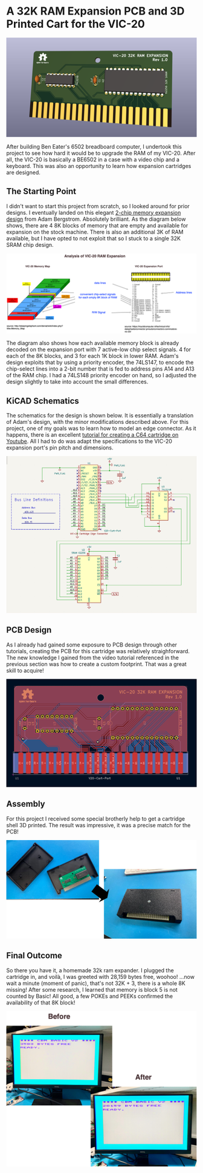 # A 32K RAM Expansion PCB and 3D Printed Cart for the VIC-20

![Splash](https://github.com/The8BitEnthusiast/vic20-32k-ram-cart/blob/main/pictures/pcb-3d.png?raw=true)

After building Ben Eater's 6502 breadboard computer, I undertook this project to see how hard it would be to upgrade the RAM of my VIC-20. After all, the VIC-20 is basically a BE6502 in a case with a video chip and a keyboard. This was also an opportunity to learn how expansion cartridges are designed.

## The Starting Point

I didn't want to start this project from scratch, so I looked around for prior designs. I eventually landed on this elegant [2-chip memory expansion design](http://www.zimmers.net/anonftp/pub/cbm/documents/projects/memory/vic20/32kB.html) from Adam Bergstrom. Absolutely brilliant. As the diagram below shows, there are 4 8K blocks of memory that are empty and available for expansion on the stock machine. There is also an additional 3K of RAM available, but I have opted to not exploit that so I stuck to a single 32K SRAM chip design.

![Memory Map](https://github.com/The8BitEnthusiast/vic20-32k-ram-cart/blob/main/pictures/memory-map-analysis.png?raw=true)

The diagram also shows how each available memory block is already decoded on the expansion port with 7 active-low chip select signals. 4 for each of the 8K blocks, and 3 for each 1K block in lower RAM. Adam's design exploits that by using a priority encoder, the 74LS147, to encode the chip-select lines into a 2-bit number that is fed to address pins A14 and A13 of the RAM chip. I had a 74LS148 priority encoder on hand, so I adjusted the design slightly to take into account the small differences.

## KiCAD Schematics

The schematics for the design is shown below. It is essentially a translation of Adam's design, with the minor modifications described above. For this project, one of my goals was to learn how to model an edge connector. As it happens, there is an excellent [tutorial for creating a C64 cartridge on Youtube](https://www.youtube.com/watch?v=8ikvcYKftms). All I had to do was adapt the specifications to the VIC-20 expansion port's pin pitch and dimensions. 

![Schematics](https://github.com/The8BitEnthusiast/vic20-32k-ram-cart/blob/main/pictures/schematics.png?raw=true)

## PCB Design

As I already had gained some exposure to PCB design through other tutorials, creating the PCB for this cartridge was relatively straighforward. The new knowledge I gained from the video tutorial referenced in the previous section was how to create a custom footprint. That was a great skill to acquire!

![PCB](https://github.com/The8BitEnthusiast/vic20-32k-ram-cart/blob/main/pictures/pcb-design.png?raw=true)

## Assembly

For this project I received some special brotherly help to get a cartridge shell 3D printed. The result was impressive, it was a precise match for the PCB!

![Assembly](https://github.com/The8BitEnthusiast/vic20-32k-ram-cart/blob/main/pictures/assembly.png?raw=true)

## Final Outcome

So there you have it, a homemade 32k ram expander. I plugged the cartridge in, and voilà, I was greeted with 28,159 bytes free, woohoo! ...now wait a minute (moment of panic), that's not 32K + 3, there is a whole 8K missing! After some research, I learned that memory is block 5 is not counted by Basic! All good, a few POKEs and PEEKs confirmed the availability of that 8K block!

![Outcome](https://github.com/The8BitEnthusiast/vic20-32k-ram-cart/blob/main/pictures/ram-diff.png?raw=true)

